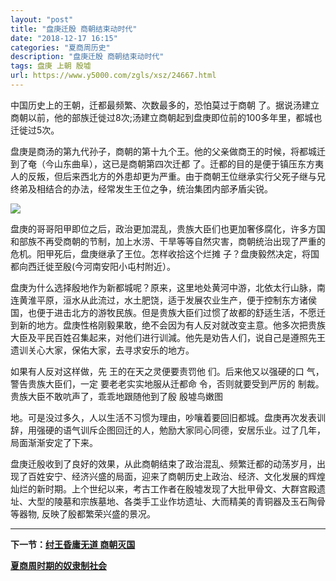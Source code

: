 ```yaml
---
layout: "post"
title: "盘庚迁殷 商朝结束动时代"
date: "2018-12-17 16:15"
categories: "夏商周历史"
description: "盘庚迁殷 商朝结束动时代"
tags: 盘庚 上朝 殷墟
url: https://www.y5000.com/zgls/xsz/24667.html
---
```






中国历史上的王朝，迁都最频繁、次数最多的，恐怕莫过于商朝
了。据说汤建立商朝以前，他的部族迁徙过8次;汤建立商朝起到盘庚即位前的100多年里，都城也迁徙过5次。

盘庚是商汤的第九代孙子，商朝的第十九个王。他的父亲做商王的时候，将都城迁到了奄（今山东曲阜），这已是商朝第四次迁都
了。迁都的目的是便于镇压东方夷人的反叛，但后来西北方的外患却更为严重。由于商朝王位继承实行父死子继与兄终弟及相结合的办法，经常发生王位之争，统治集团内部矛盾尖锐。

![](https://img.y5000.com/uploads/allimg/170804/8-1FP4143633643.jpg)

盘庚的哥哥阳甲即位之后，政治更加混乱，贵族大臣们也更加奢侈腐化，许多方国和部族不再受商朝的节制，加上水涝、干旱等等自然灾害，商朝统治出现了严重的危机。阳甲死后，盘庚继承了王位。怎样收拾这个烂摊
子？盘庚毅然决定，将国都向西迁徙至殷(今河南安阳小屯村附近）。

盘庚为什么选择殷地作为新都城呢？原来，这里地处黄河中游，北依太行山脉，南连黄淮平原，洹水从此流过，水土肥饶，适于发展农业生产，便于控制东方诸侯国，也便于进击北方的游牧民族。但是贵族大臣们过惯了故都的舒适生活，不愿迁到新的地方。盘庚性格刚毅果敢，绝不会因为有人反对就改变主意。他多次把贵族大臣及平民百姓召集起来，对他们进行训減。他先是劝告人们，说自己是遵照先王遗训关心大家，保佑大家，去寻求安乐的地方。

如果有人反对这样做，先 王的在天之灵便要责罚他 们。后来他又以强硬的口 气，警告贵族大臣们，一定 要老老实实地服从迁都命 令，否则就要受到严厉的
制裁。贵族大臣不敢吭声了，乖乖地跟随他到了殷 殷墟鸟嫩图

地。可是没过多久，人以生活不习惯为理由，吵嚷着要回旧都城。盘庚再次发表训辞，用强硬的语气训斥企图回迁的人，勉励大家同心同德，安居乐业。过了几年，局面渐渐安定了下来。

盘庚迁殷收到了良好的效果，从此商朝结束了政治混乱、频繁迁都的动荡岁月，出现了百姓安宁、经济兴盛的局面，迎来了商朝历史上政治、经济、文化发展的辉煌灿烂的新时期。上个世纪以来，考古工作者在殷墟发现了大批甲骨文、大群宫殿遗址、大型的陵墓和宗族墓地、各类手工业作坊遗址、大而精美的青铜器及玉石陶骨等器物,
反映了殷都繁荣兴盛的景况。

* * *

**下一节：[纣王昏庸无道 商朝灭国](https://www.y5000.com/zgls/xsz/24671.html)**

**[夏商周时期的奴隶制社会](https://www.y5000.com/zgls/xsz/24921.html)**
